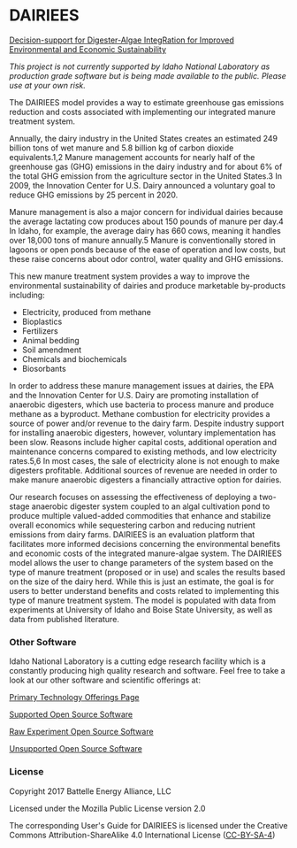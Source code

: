 ﻿# DAIRIEES
[Decision-support for Digester-Algae IntegRation for Improved Environmental and Economic Sustainability](https://dairiees.inl.gov)

*This project is not currently supported by Idaho National Laboratory as production grade software but is being made available to the public. Please use at your own risk.*

The DAIRIEES model provides a way to estimate greenhouse gas emissions reduction and costs associated with implementing our integrated manure treatment system.

Annually, the dairy industry in the United States creates an estimated 249 billion tons of wet manure and 5.8 billion kg of carbon dioxide equivalents.1,2 Manure management accounts for nearly half of the greenhouse gas (GHG) emissions in the dairy industry and for about 6% of the total GHG emission from the agriculture sector in the United States.3 In 2009, the Innovation Center for U.S. Dairy announced a voluntary goal to reduce GHG emissions by 25 percent in 2020.

Manure management is also a major concern for individual dairies because the average lactating cow produces about 150 pounds of manure per day.4 In Idaho, for example, the average dairy has 660 cows, meaning it handles over 18,000 tons of manure annually.5 Manure is conventionally stored in lagoons or open ponds because of the ease of operation and low costs, but these raise concerns about odor control, water quality and GHG emissions.

This new manure treatment system provides a way to improve the environmental sustainability of dairies and produce marketable by-products including:

- Electricity, produced from methane
- Bioplastics 
- Fertilizers 
- Animal bedding
- Soil amendment 
- Chemicals and biochemicals
- Biosorbants

In order to address these manure management issues at dairies, the EPA and the Innovation Center for U.S. Dairy are promoting installation of anaerobic digesters, which use bacteria to process manure and produce methane as a byproduct. Methane combustion for electricity provides a source of power and/or revenue to the dairy farm. Despite industry support for installing anaerobic digesters, however, voluntary implementation has been slow.  Reasons include higher capital costs, additional operation and maintenance concerns compared to existing methods, and low electricity rates.5,6 In most cases, the sale of electricity alone is not enough to make digesters profitable. Additional sources of revenue are needed in order to make manure anaerobic digesters a financially attractive option for dairies.

Our research focuses on assessing the effectiveness of deploying a two-stage anaerobic digester system coupled to an algal cultivation pond to produce multiple valued-added commodities that enhance and stabilize overall economics while sequestering carbon and reducing nutrient emissions from dairy farms. DAIRIEES is an evaluation platform that facilitates more informed decisions concerning the environmental benefits and economic costs of the integrated manure-algae system. The DAIRIEES model allows the user to change parameters of the system based on the type of manure treatment (proposed or in use) and scales the results based on the size of the dairy herd. While this is just an estimate, the goal is for users to better understand benefits and costs related to implementing this type of manure treatment system. The model is populated with data from experiments at University of Idaho and Boise State University, as well as data from published literature.

### Other Software
Idaho National Laboratory is a cutting edge research facility which is a constantly producing high quality research and software. Feel free to take a look at our other software and scientific offerings at:

[Primary Technology Offerings Page](https://www.inl.gov/inl-initiatives/technology-deployment)

[Supported Open Source Software](https://github.com/idaholab)

[Raw Experiment Open Source Software](https://github.com/IdahoLabResearch)

[Unsupported Open Source Software](https://github.com/IdahoLabCuttingBoard)

### License
Copyright 2017 Battelle Energy Alliance, LLC

Licensed under the Mozilla Public License version 2.0

The corresponding User's Guide for DAIRIEES is licensed under the Creative Commons Attribution-ShareAlike 4.0 International License ([CC-BY-SA-4](https://creativecommons.org/licenses/by-sa/4.0/))

